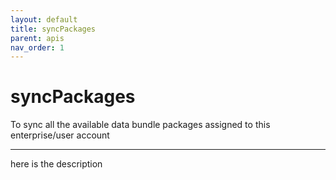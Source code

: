 ```yaml
---
layout: default
title: syncPackages
parent: apis
nav_order: 1
---
```


# syncPackages

To sync all the available data bundle packages assigned to this enterprise/user account

---

here is the description